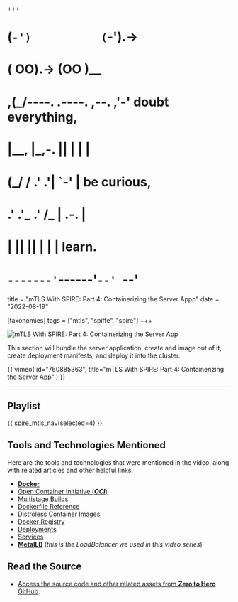 +++
#   (`-')           (`-').->
#   ( OO).->        (OO )__
# ,(_/----. .----. ,--. ,'-' doubt everything,
# |__,    |\_,-.  ||  | |  |
#  (_/   /    .' .'|  `-'  | be curious,
#  .'  .'_  .'  /_ |  .-.  |
# |       ||      ||  | |  | learn.
# `-------'`------'`--' `--'

title = "mTLS With SPIRE: Part 4: Containerizing the Server Appp"
date = "2022-08-19"

[taxonomies]
tags = ["mtls", "spiffe", "spire"]
+++

![mTLS With SPIRE: Part 4: Containerizing the Server App](/images/size/w1200/2024/03/containers.png)

This section will bundle the server application, create and image out of it,
create deployment manifests, and deploy it into the cluster.

{{ 
  vimeo(
    id="760885363", 
    title="mTLS With SPIRE: Part 4: Containerizing the Server App"
  ) 
}}

--------

## Playlist

{{ spire_mtls_nav(selected=4) }}

## Tools and Technologies Mentioned

Here are the tools and technologies that were mentioned in the video, along with
related articles and other helpful links.

* [**Docker**](https://www.docker.com/)
* [Open Container Initiative (**_OCI_**)](https://opencontainers.org/)
* [Multistage Builds](https://docs.docker.com/build/building/multi-stage/)
* [Dockerfile Reference](https://docs.docker.com/engine/reference/builder/)
* [Distroless Container Images](https://github.com/GoogleContainerTools/distroless)
* [Docker Registry](https://docs.docker.com/registry/)
* [Deployments](https://kubernetes.io/docs/concepts/workloads/controllers/deployment/)
* [Services](https://kubernetes.io/docs/concepts/services-networking/service/)
* [**MetalLB**](https://metallb.universe.tf/) (_this is the LoadBalancer we used
  in this video series_)

## Read the Source

* [Access the source code and other related assets from **Zero to Hero** GitHub](https://github.com/zerotohero-dev/spire-mtls).
